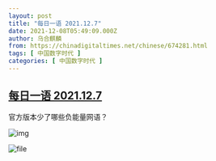 ```yaml
---
layout: post
title: "每日一语 2021.12.7"
date: 2021-12-08T05:49:09.000Z
author: 乌合麒麟
from: https://chinadigitaltimes.net/chinese/674281.html
tags: [ 中国数字时代 ]
categories: [ 中国数字时代 ]
---
```

<!--1638942549000-->
[每日一语 2021.12.7](https://chinadigitaltimes.net/chinese/674281.html)
------

<div>
<p>官方版本少了哪些负能量网语？</p><p><img src="https://chinadigitaltimes.net/chinese/files/2021/12/12.7.2.jpg" alt="img" /></p><p><img src="https://chinadigitaltimes.net/chinese/files/2021/12/image-1638942107879.png" alt="file" /></p>
</div>
